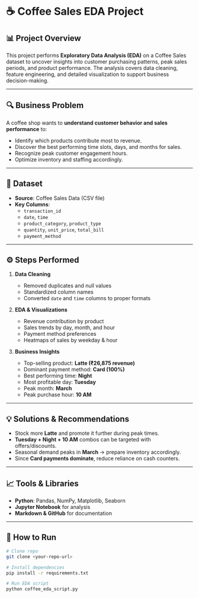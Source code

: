 # ☕ Coffee Sales EDA Project

## 📊 Project Overview
This project performs **Exploratory Data Analysis (EDA)** on a Coffee Sales dataset to uncover insights into customer purchasing patterns, peak sales periods, and product performance. The analysis covers data cleaning, feature engineering, and detailed visualization to support business decision-making.

---

## 🔍 Business Problem
A coffee shop wants to **understand customer behavior and sales performance** to:
- Identify which products contribute most to revenue.
- Discover the best performing time slots, days, and months for sales.
- Recognize peak customer engagement hours.
- Optimize inventory and staffing accordingly.

---

## 📂 Dataset
- **Source**: Coffee Sales Data (CSV file)
- **Key Columns**:  
  - `transaction_id`  
  - `date`, `time`  
  - `product_category`, `product_type`  
  - `quantity`, `unit_price`, `total_bill`  
  - `payment_method`  

---

## ⚙️ Steps Performed
1. **Data Cleaning**
   - Removed duplicates and null values  
   - Standardized column names  
   - Converted `date` and `time` columns to proper formats  

2. **EDA & Visualizations**
   - Revenue contribution by product  
   - Sales trends by day, month, and hour  
   - Payment method preferences  
   - Heatmaps of sales by weekday & hour  

3. **Business Insights**
   - Top-selling product: **Latte (₹26,875 revenue)**  
   - Dominant payment method: **Card (100%)**  
   - Best performing time: **Night**  
   - Most profitable day: **Tuesday**  
   - Peak month: **March**  
   - Peak purchase hour: **10 AM**  

---

## 💡 Solutions & Recommendations
- Stock more **Latte** and promote it further during peak times.  
- **Tuesday + Night + 10 AM** combos can be targeted with offers/discounts.  
- Seasonal demand peaks in **March** → prepare inventory accordingly.  
- Since **Card payments dominate**, reduce reliance on cash counters.  

---

## 📈 Tools & Libraries
- **Python**: Pandas, NumPy, Matplotlib, Seaborn  
- **Jupyter Notebook** for analysis  
- **Markdown & GitHub** for documentation  

---

## 🚀 How to Run
```bash
# Clone repo
git clone <your-repo-url>

# Install dependencies
pip install -r requirements.txt

# Run EDA script
python coffee_eda_script.py
